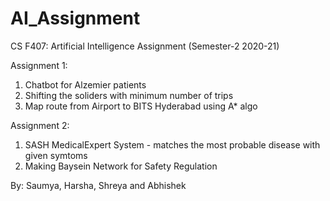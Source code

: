 # AI_Assignment
CS F407: Artificial Intelligence Assignment (Semester-2 2020-21)

Assignment 1:
1. Chatbot for Alzemier patients
2. Shifting the soliders with minimum number of trips
3. Map route from Airport to BITS Hyderabad using A* algo

Assignment 2:
1. SASH MedicalExpert System - matches the most probable disease with given symtoms
2. Making Baysein Network for Safety Regulation

By: Saumya, Harsha, Shreya and Abhishek
